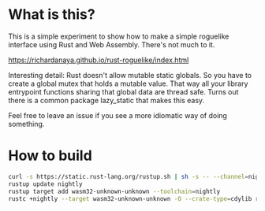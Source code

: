 # What is this?

This is a simple experiment to show how to make a simple roguelike interface using Rust and Web Assembly. There's not much to it.

https://richardanaya.github.io/rust-roguelike/index.html

Interesting detail: Rust doesn't allow mutable static globals. So you have to create a global mutex that holds a mutable value. That way all your library entrypoint functions sharing that global data are thread safe. Turns out there is a common package lazy_static that makes this easy.

Feel free to leave an issue if you see a more idiomatic way of doing something.

# How to build

```bash
curl -s https://static.rust-lang.org/rustup.sh | sh -s -- --channel=nightly
rustup update nightly
rustup target add wasm32-unknown-unknown --toolchain=nightly
rustc +nightly --target wasm32-unknown-unknown -O --crate-type=cdylib roguelike.rs -o roguelike.wasm
```
